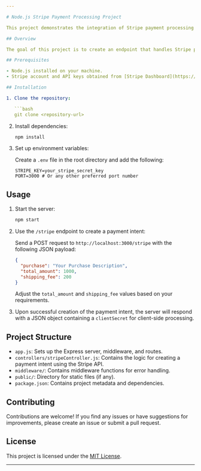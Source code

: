 ```yaml
---

# Node.js Stripe Payment Processing Project

This project demonstrates the integration of Stripe payment processing in a Node.js application using Express.

## Overview

The goal of this project is to create an endpoint that handles Stripe payment intents. The `stripeController.js` file contains the logic for creating a payment intent using Stripe API, while `app.js` sets up the Express server and routes the requests.

## Prerequisites

- Node.js installed on your machine.
- Stripe account and API keys obtained from [Stripe Dashboard](https://dashboard.stripe.com/).

## Installation

1. Clone the repository:

   ```bash
   git clone <repository-url>
   ```

2. Install dependencies:

   ```bash
   npm install
   ```

3. Set up environment variables:

   Create a `.env` file in the root directory and add the following:

   ```plaintext
   STRIPE_KEY=your_stripe_secret_key
   PORT=3000 # Or any other preferred port number
   ```

## Usage

1. Start the server:

   ```bash
   npm start
   ```

2. Use the `/stripe` endpoint to create a payment intent:

   Send a POST request to `http://localhost:3000/stripe` with the following JSON payload:

   ```json
   {
     "purchase": "Your Purchase Description",
     "total_amount": 1000,
     "shipping_fee": 200
   }
   ```

   Adjust the `total_amount` and `shipping_fee` values based on your requirements.

3. Upon successful creation of the payment intent, the server will respond with a JSON object containing a `clientSecret` for client-side processing.

## Project Structure

- `app.js`: Sets up the Express server, middleware, and routes.
- `controllers/stripeController.js`: Contains the logic for creating a payment intent using the Stripe API.
- `middleware/`: Contains middleware functions for error handling.
- `public/`: Directory for static files (if any).
- `package.json`: Contains project metadata and dependencies.

## Contributing

Contributions are welcome! If you find any issues or have suggestions for improvements, please create an issue or submit a pull request.

## License

This project is licensed under the [MIT License](LICENSE).

---
```


